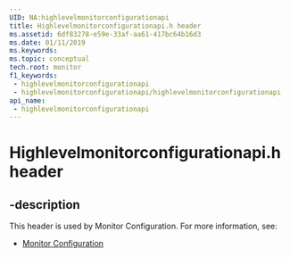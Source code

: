 ```yaml
---
UID: NA:highlevelmonitorconfigurationapi
title: Highlevelmonitorconfigurationapi.h header
ms.assetid: 6df83278-e59e-33af-aa61-417bc64b16d3
ms.date: 01/11/2019
ms.keywords: 
ms.topic: conceptual
tech.root: monitor
f1_keywords:
 - highlevelmonitorconfigurationapi
 - highlevelmonitorconfigurationapi/highlevelmonitorconfigurationapi
api_name:
 - highlevelmonitorconfigurationapi
---
```


# Highlevelmonitorconfigurationapi.h header


## -description

This header is used by Monitor Configuration. For more information, see:

- [Monitor Configuration](../_monitor/index.md)

